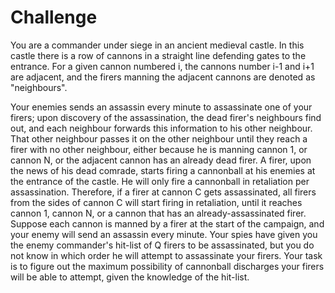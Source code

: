 Challenge
=======================================

You are a commander under siege in an ancient medieval castle. In
this castle there is a row of cannons in a straight line defending gates to the entrance. For a given cannon numbered i, the cannons number i-1 and i+1 are adjacent, and the firers manning the adjacent cannons are denoted as "neighbours".

Your enemies sends an assassin every minute to assassinate one of your firers; upon discovery of the assassination, the dead firer's neighbours find out, and each neighbour forwards this information to his other neighbour. That other neighbour passes it on the other neighbour until they reach a firer with no other neighbour, either because he is manning cannon 1, or cannon N, or the adjacent cannon has an already dead firer. A firer, upon the news of his dead comrade, starts firing a cannonball at his enemies at the entrance of the castle. He will only fire a cannonball in retaliation per assassination. Therefore, if a firer at cannon C gets assassinated, all firers from the sides of cannon C will start firing in retaliation, until it reaches cannon 1, cannon N, or a cannon that has an already-assassinated
firer.
Suppose each cannon is manned by a firer at the start of the campaign, and your enemy will send an assassin every minute. Your spies have given you the enemy commander's hit-list of Q firers to be assassinated, but you do not know in which order he will attempt to assassinate your firers.
Your task is to figure out the maximum possibility of cannonball discharges your firers will be able to attempt, given the knowledge of the hit-list.